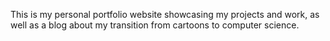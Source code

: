 This is my personal portfolio website showcasing my projects and work, as well as a blog about my transition from cartoons to computer science.

